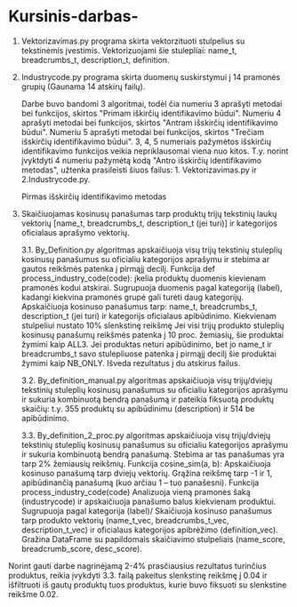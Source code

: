 # Kursinis-darbas-

1. Vektorizavimas.py programa skirta vektorzituoti stulpelius su tekstinėmis įvestimis. Vektorizuojami šie stulepliai: name_t, breadcrumbs_t, description_t, definition.
2. Industrycode.py programa skirta duomenų suskirstymui į 14 pramonės grupių (Gaunama 14 atskirų failų).

   Darbe buvo bandomi 3 algoritmai, todėl čia numeriu 3 aprašyti metodai bei funkcijos, skirtos "Primam iškirčių identifikavimo būdui". Numeriu 4 aprašyti metodai bei funkcijos, skirtos "Antram išskirčių identifikavimo būdui". Numeriu 5 aprašyti metodai bei funkcijos, skirtos "Trečiam išskirčių identifikavimo būdui".
   3, 4, 5 numeriais pažymėtos išskirčių identifikavimo funkcijos veikia nepriklausomai viena nuo kitos. T.y. norint įvyktdyti 4 numeriu pažymėtą kodą "Antro išskirčių identifikavimo metodas", užtenka prasileisti šiuos failus: 1. Vektorizavimas.py ir 2.Industrycode.py.

   Pirmas išskirčių identifikavimo metodas

3.  Skaičiuojamas kosinusų panašumas tarp produktų trijų tekstinių laukų vektorių [name_t, breadcrumbs_t, description_t (jei turi)] ir kategorijos oficialaus aprašymo vektorių.
   
      3.1.  By_Definition.py algoritmas apskaičiuoja visų trijų tekstinių stuleplių kosinusų panašumus su oficialiu kategorijos aprašymu ir stebima ar gautos reikšmės patenka į pirmąjį decilį. 
   Funkcija def process_industry_code(code): įkelia produktų duomenis kievienam pramonės kodui atskirai. Sugrupuoja duomenis pagal kategoriją (label), kadangi kiekvina pramonės grupė gali turėti daug kategorijų.
                                                Apskaičiuoja kosinuso panašumus tarp: name_t, breadcrumbs_t, description_t (jei turi) ir kategorijs oficialaus apibūdinimo.
                                                Kiekvienam stulpeliui nustato 10% slenkstinę reikšmę
                                                Jei visi trijų produkto stuleplių kosinusų panašumų reikšmės patenka į 10 proc. žemiasių, šie produktai žymimi kaip ALL3.
                                                Jei produktas neturi apibūdinimo, bet jo name_t ir breadcrumbs_t savo stulepliuose patenka į pirmąjį decilį šie produktai žymimi kaip NB_ONLY.
                                                Išveda rezultatus į du atskirus failus.

      3.2.  By_definition_manual.py algoritmas apskaičiuoja visų trijų/dviejų tekstinių stuleplių kosinusų panašumus su oficialiu kategorijos aprašymu ir sukuria kombinuotą bendrą panašumą ir pateikia fiksuotą       produktų skaičių: t.y. 355 produktų su apibūdinimu (description) ir 514 be apibūdinimo.

      3.3.  By_definition_2_proc.py algoritmas apskaičiuoja visų trijų/dviejų tekstinių stuleplių kosinusų panašumus su oficialiu kategorijos aprašymu ir sukuria kombinuotą bendrą panašumą. Stebima ar tas panašumas yra tarp 2% žemiausių reikšmių.
    Funkcija cosine_sim(a, b): Apskaičiuoja kosinuso panašumą tarp dviejų vektorių. Grąžina reikšmę tarp -1 ir 1, apibūdinančią panašumą (kuo arčiau 1 – tuo panašesni).
    Funkcija process_industry_code(code) Analizuoja vieną pramonės šaką (industrycode) ir apskaičiuoja panašumo balus kiekvienam produktui. Sugrupuoja pagal kategorija (label)/
                                            Skaičiuoja kosinuso panašumus tarp produkto vektorių (name_t_vec, breadcrumbs_t_vec, description_t_vec) ir oficialaus kategorijos apibrėžimo (definition_vec).
                                            Gražina DataFrame su papildomais skaičiavimo stulpeliais (name_score, breadcrumb_score, desc_score).                         
  
   Norint gauti darbe nagrinėjamą 2-4% prasčiausius rezultatus turinčius produktus, reikia įvykdyti 3.3. failą pakeitus slenkstinę reikšmę į 0.04 ir išfiltruoti iš gautų produktų tuos produktus, kurie buvo fiksuoti su slenkstine reikšme 0.02.












